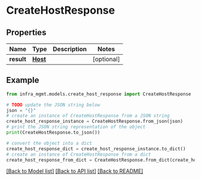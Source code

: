 # CreateHostResponse


## Properties

Name | Type | Description | Notes
------------ | ------------- | ------------- | -------------
**result** | [**Host**](Host.md) |  | [optional] 

## Example

```python
from infra_mgmt.models.create_host_response import CreateHostResponse

# TODO update the JSON string below
json = "{}"
# create an instance of CreateHostResponse from a JSON string
create_host_response_instance = CreateHostResponse.from_json(json)
# print the JSON string representation of the object
print(CreateHostResponse.to_json())

# convert the object into a dict
create_host_response_dict = create_host_response_instance.to_dict()
# create an instance of CreateHostResponse from a dict
create_host_response_from_dict = CreateHostResponse.from_dict(create_host_response_dict)
```
[[Back to Model list]](../README.md#documentation-for-models) [[Back to API list]](../README.md#documentation-for-api-endpoints) [[Back to README]](../README.md)


